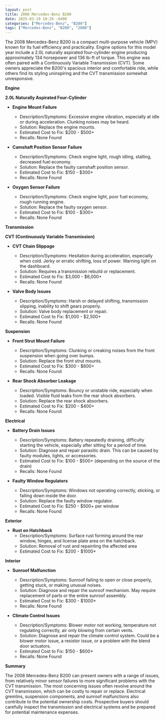 ```yaml
---
layout: post
title: 2008 Mercedes-Benz B200
date: 2025-03-19 10:29 -0400
categories: ["Mercedes-Benz", "B200"]
tags: ["Mercedes-Benz", "B200", "2008"]
---
```

The 2008 Mercedes-Benz B200 is a compact multi-purpose vehicle (MPV) known for its fuel efficiency and practicality. Engine options for this model year include a 2.0L naturally aspirated four-cylinder engine producing approximately 134 horsepower and 136 lb-ft of torque. This engine was often paired with a Continuously Variable Transmission (CVT). Some owners appreciate the B200's spacious interior and comfortable ride, while others find its styling uninspiring and the CVT transmission somewhat unresponsive.

**Engine**

**2.0L Naturally Aspirated Four-Cylinder**

*   **Engine Mount Failure**
    *   Description/Symptoms: Excessive engine vibration, especially at idle or during acceleration. Clunking noises may be heard.
    *   Solution: Replace the engine mounts.
    *   Estimated Cost to Fix: $200 - $500+
    *   Recalls: None Found

*   **Camshaft Position Sensor Failure**
    *   Description/Symptoms: Check engine light, rough idling, stalling, decreased fuel economy.
    *   Solution: Replace the faulty camshaft position sensor.
    *   Estimated Cost to Fix: $150 - $300+
    *   Recalls: None Found

*   **Oxygen Sensor Failure**
    *   Description/Symptoms: Check engine light, poor fuel economy, rough running engine.
    *   Solution: Replace the faulty oxygen sensor.
    *   Estimated Cost to Fix: $100 - $300+
    *   Recalls: None Found

**Transmission**

**CVT (Continuously Variable Transmission)**

*   **CVT Chain Slippage**
    *   Description/Symptoms: Hesitation during acceleration, especially when cold. Jerky or erratic shifting, loss of power. Warning light on the dashboard.
    *   Solution: Requires a transmission rebuild or replacement.
    *   Estimated Cost to Fix: $3,000 - $6,000+
    *   Recalls: None Found

*   **Valve Body Issues**
    *   Description/Symptoms: Harsh or delayed shifting, transmission slipping, inability to shift gears properly.
    *   Solution: Valve body replacement or repair.
    *   Estimated Cost to Fix: $1,000 - $2,500+
    *   Recalls: None Found

**Suspension**

*   **Front Strut Mount Failure**
    *   Description/Symptoms: Clunking or creaking noises from the front suspension when going over bumps.
    *   Solution: Replace the front strut mounts.
    *   Estimated Cost to Fix: $300 - $600+
    *   Recalls: None Found

*   **Rear Shock Absorber Leakage**
    *   Description/Symptoms: Bouncy or unstable ride, especially when loaded. Visible fluid leaks from the rear shock absorbers.
    *   Solution: Replace the rear shock absorbers.
    *   Estimated Cost to Fix: $200 - $400+
    *   Recalls: None Found

**Electrical**

*   **Battery Drain Issues**
    *   Description/Symptoms: Battery repeatedly draining, difficulty starting the vehicle, especially after sitting for a period of time.
    *   Solution: Diagnose and repair parasitic drain. This can be caused by faulty modules, lights, or accessories.
    *   Estimated Cost to Fix: $100 - $500+ (depending on the source of the drain)
    *   Recalls: None Found

*   **Faulty Window Regulators**
    *   Description/Symptoms: Windows not operating correctly, sticking, or falling down inside the door.
    *   Solution: Replace the faulty window regulator.
    *   Estimated Cost to Fix: $250 - $500+ per window
    *   Recalls: None Found

**Exterior**

*   **Rust on Hatchback**
    *   Description/Symptoms: Surface rust forming around the rear window, hinges, and license plate area on the hatchback.
    *   Solution: Removal of rust and repainting the affected area
    *   Estimated Cost to Fix: $200 - $1000+

**Interior**

*   **Sunroof Malfunction**
    *   Description/Symptoms: Sunroof failing to open or close properly, getting stuck, or making unusual noises.
    *   Solution: Diagnose and repair the sunroof mechanism. May require replacement of parts or the entire sunroof assembly.
    *   Estimated Cost to Fix: $300 - $1000+
    *   Recalls: None Found

*   **Climate Control Issues**
    *   Description/Symptoms: Blower motor not working, temperature not regulating correctly, air only blowing from certain vents.
    *   Solution: Diagnose and repair the climate control system. Could be a blower motor issue, a resistor issue, or a problem with the blend door actuators.
    *   Estimated Cost to Fix: $150 - $600+
    *   Recalls: None Found

**Summary**

The 2008 Mercedes-Benz B200 can present owners with a range of issues, from relatively minor sensor failures to more significant problems with the CVT transmission. The most concerning issues often revolve around the CVT transmission, which can be costly to repair or replace. Electrical gremlins, suspension components, and sunroof malfunctions also contribute to the potential ownership costs. Prospective buyers should carefully inspect the transmission and electrical systems and be prepared for potential maintenance expenses.

